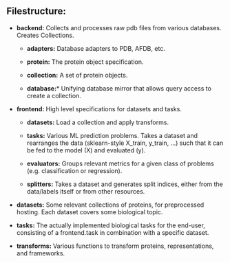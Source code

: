 ## Filestructure:

- **backend:** Collects and processes raw pdb files from various databases. Creates Collections.

   - **adapters:** Database adapters to PDB, AFDB, etc.

   - **protein:** The protein object specification.

   - **collection:** A set of protein objects.

   - **database:*** Unifying database mirror that allows query access to create a collection.

- **frontend:** High level specifications for datasets and tasks.

   - **datasets:** Load a collection and apply transforms.

   - **tasks:** Various ML prediction problems. Takes a dataset and rearranges the data (sklearn-style X_train, y_train, ...) such that it can be fed to the model (X) and evaluated (y).

   - **evaluators:** Groups relevant metrics for a given class of problems (e.g. classification or regression).

   - **splitters:** Takes a dataset and generates split indices, either from the data/labels itself or from other resources.

- **datasets:** Some relevant collections of proteins, for preprocessed hosting. Each dataset covers some biological topic.

- **tasks:** The actually implemented biological tasks for the end-user, consisting of a frontend.task in combination with a specific dataset.

- **transforms:** Various functions to transform proteins, representations, and frameworks.
